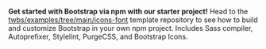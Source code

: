 **Get started with Bootstrap via npm with our starter project!** Head to the [twbs/examples/tree/main/icons-font](https://github.com/twbs/examples/tree/main/icons-font) template repository to see how to build and customize Bootstrap in your own npm project. Includes Sass compiler, Autoprefixer, Stylelint, PurgeCSS, and Bootstrap Icons.
